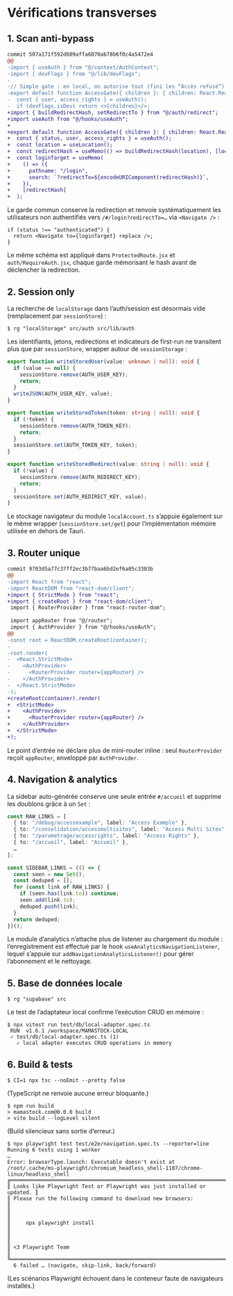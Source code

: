 # Vérifications transverses

## 1. Scan anti-bypass

```diff
commit 507a171f592d609affa6070ab78b6f0c4a5472e4
@@
-import { useAuth } from "@/context/AuthContext";
-import { devFlags } from "@/lib/devFlags";
-
-// Simple gate : en local, on autorise tout (fini les “Accès refusé”)
-export default function AccessGate({ children }: { children: React.ReactNode }) {
-  const { user, access_rights } = useAuth();
-  if (devFlags.isDev) return <>{children}</>;
+import { buildRedirectHash, setRedirectTo } from "@/auth/redirect";
+import useAuth from "@/hooks/useAuth";
+
+export default function AccessGate({ children }: { children: React.ReactNode }) {
+  const { status, user, access_rights } = useAuth();
+  const location = useLocation();
+  const redirectHash = useMemo(() => buildRedirectHash(location), [location]);
+  const loginTarget = useMemo(
+    () => ({
+      pathname: "/login",
+      search: `?redirectTo=${encodeURIComponent(redirectHash)}`,
+    }),
+    [redirectHash]
+  );
```

Le garde commun conserve la redirection et renvoie systématiquement les utilisateurs non authentifiés vers `/#/login?redirectTo=…` via `<Navigate />` :

```tsx
if (status !== "authenticated") {
  return <Navigate to={loginTarget} replace />;
}
```

Le même schéma est appliqué dans `ProtectedRoute.jsx` et `auth/RequireAuth.jsx`, chaque garde mémorisant le hash avant de déclencher la redirection.

## 2. Session only

La recherche de `localStorage` dans l’auth/session est désormais vide (remplacement par `sessionStore`) :

```
$ rg "localStorage" src/auth src/lib/auth
```

Les identifiants, jetons, redirections et indicateurs de first-run ne transitent plus que par `sessionStore`, wrapper autour de `sessionStorage` :

```ts
export function writeStoredUser(value: unknown | null): void {
  if (value == null) {
    sessionStore.remove(AUTH_USER_KEY);
    return;
  }
  writeJSON(AUTH_USER_KEY, value);
}

export function writeStoredToken(token: string | null): void {
  if (!token) {
    sessionStore.remove(AUTH_TOKEN_KEY);
    return;
  }
  sessionStore.set(AUTH_TOKEN_KEY, token);
}

export function writeStoredRedirect(value: string | null): void {
  if (!value) {
    sessionStore.remove(AUTH_REDIRECT_KEY);
    return;
  }
  sessionStore.set(AUTH_REDIRECT_KEY, value);
}
```

Le stockage navigateur du module `localAccount.ts` s’appuie également sur le même wrapper (`sessionStore.set/get`) pour l’implémentation mémoire utilisée en dehors de Tauri.

## 3. Router unique

```diff
commit 9703d5a77c37ff2ec3b77baa6bd2ef6a05c3303b
@@
-import React from "react";
-import ReactDOM from "react-dom/client";
+import { StrictMode } from "react";
+import { createRoot } from "react-dom/client";
 import { RouterProvider } from "react-router-dom";
 
 import appRouter from "@/router";
 import { AuthProvider } from "@/hooks/useAuth";
@@
-const root = ReactDOM.createRoot(container);
-
-root.render(
-  <React.StrictMode>
-    <AuthProvider>
-      <RouterProvider router={appRouter} />
-    </AuthProvider>
-  </React.StrictMode>
-);
+createRoot(container).render(
+  <StrictMode>
+    <AuthProvider>
+      <RouterProvider router={appRouter} />
+    </AuthProvider>
+  </StrictMode>
+);
```

Le point d’entrée ne déclare plus de mini-router inline : seul `RouterProvider` reçoit `appRouter`, enveloppé par `AuthProvider`.

## 4. Navigation & analytics

La sidebar auto-générée conserve une seule entrée `#/accueil` et supprime les doublons grâce à un `Set` :

```ts
const RAW_LINKS = [
  { to: "/debug/accessexample", label: "Access Example" },
  { to: "/consolidation/accessmultisites", label: "Access Multi Sites" },
  { to: "/parametrage/accessrights", label: "Access Rights" },
  { to: "/accueil", label: "Accueil" },
  …
];

const SIDEBAR_LINKS = (() => {
  const seen = new Set();
  const deduped = [];
  for (const link of RAW_LINKS) {
    if (seen.has(link.to)) continue;
    seen.add(link.to);
    deduped.push(link);
  }
  return deduped;
})();
```

Le module d’analytics n’attache plus de listener au chargement du module : l’enregistrement est effectué par le hook `useAnalyticsNavigationListener`, lequel s’appuie sur `addNavigationAnalyticsListener()` pour gérer l’abonnement et le nettoyage.

## 5. Base de données locale

```
$ rg "supabase" src
```

Le test de l’adaptateur local confirme l’exécution CRUD en mémoire :

```
$ npx vitest run test/db/local-adapter.spec.ts
 RUN  v1.6.1 /workspace/MAMASTOCK-LOCAL
 ✓ test/db/local-adapter.spec.ts (1)
   ✓ local adapter executes CRUD operations in memory
```

## 6. Build & tests

```
$ CI=1 npx tsc --noEmit --pretty false
```

(TypeScript ne renvoie aucune erreur bloquante.)

```
$ npm run build
> mamastock.com@0.0.0 build
> vite build --logLevel silent
```

(Build silencieux sans sortie d’erreur.)

```
$ npx playwright test test/e2e/navigation.spec.ts --reporter=line
Running 6 tests using 1 worker
…
Error: browserType.launch: Executable doesn't exist at /root/.cache/ms-playwright/chromium_headless_shell-1187/chrome-linux/headless_shell
╔═════════════════════════════════════════════════════════════════════════╗
║ Looks like Playwright Test or Playwright was just installed or updated. ║
║ Please run the following command to download new browsers:              ║
║                                                                         ║
║     npx playwright install                                              ║
║                                                                         ║
║ <3 Playwright Team                                                      ║
╚═════════════════════════════════════════════════════════════════════════╝
  6 failed … (navigate, skip-link, back/forward)
```

(Les scénarios Playwright échouent dans le conteneur faute de navigateurs installés.)
